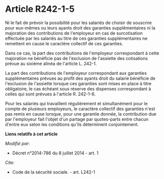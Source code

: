 # Article R242-1-5

Ni le fait de prévoir la possibilité pour les salariés de choisir de souscrire pour eux-mêmes ou leurs ayants droit des
garanties supplémentaires ni la majoration des contributions de l'employeur en cas de surcotisation effectuée par les
salariés au titre de ces garanties supplémentaires ne remettent en cause le caractère collectif de ces garanties. 

Dans ce cas, la part des contributions de l'employeur correspondant à cette majoration ne bénéficie pas de l'exclusion de
l'assiette des cotisations prévue au sixième alinéa de l'article L. 242-1.

La part des contributions de l'employeur correspondant aux garanties supplémentaires prévues au profit des ayants droit du
salarié bénéficie de l'exclusion de l'assiette lorsque ces garanties sont mises en place à titre obligatoire, le cas échéant
sous réserve des dispenses correspondant à celles qui sont prévues à l'article R. 242-1-6.

Pour les salariés qui travaillent régulièrement et simultanément pour le compte de plusieurs employeurs, le caractère
collectif des garanties n'est pas remis en cause lorsque, pour une garantie donnée, la contribution due par l'employeur fait
l'objet d'un partage par quotes-parts entre chacun d'entre eux selon les conditions qu'ils déterminent conjointement.

**Liens relatifs à cet article**

_Modifié par_:

  - Décret n°2014-786 du 8 juillet 2014 - art. 1

_Cite_:

  - Code de la sécurité sociale. - art. L242-1
